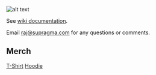 ![alt text][logo]

[logo]: https://i.imgur.com/sDQ1KiL.png "SuPragma Logo"
See [wiki documentation](https://github.com/supragma/supragma/wiki).

Email raj@supragma.com for any questions or comments.

## Merch
[T-Shirt](https://teespring.com/supragma-t-shirt)
[Hoodie](https://teespring.com/supragma-hoodie)
